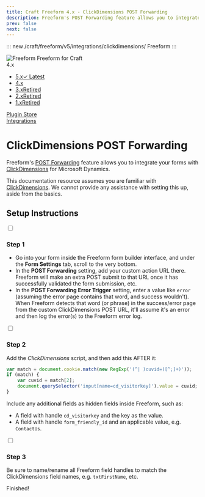 ```yaml
---
title: Craft Freeform 4.x - ClickDimensions POST Forwarding
description: Freeform's POST Forwarding feature allows you to integrate your forms with ClickDimensions for Microsoft Dynamics.
prev: false
next: false
---
```


<meta property="og:image" content="https://docs.solspace.com/extras/social/craft/freeform/freeform.png" />

::: new /craft/freeform/v5/integrations/clickdimensions/
Freeform
:::

<div id="pr-heading">
    <img src="https://docs.solspace.com/extras/icons/products/freeform-icon.png" alt="Freeform" class="pr-image">
    <span class="pr-name">Freeform</span>
    <span class="pr-category">for Craft</span>
    <div class="pr-v-wrapper">
        <div class="pr-v">
            <span class="pr-v-v">4.x</span>
            <span class="pr-v-arrow arrow down"></span>
        </div>
        <ul class="pr-v-list">
            <li><a href="/craft/freeform/v5/">5.x<span class="pr-v-type pr-latest">✓ Latest</span></a></li>
            <li><a href="/craft/freeform/v4/">4.x</a></li>
            <li><a href="/craft/freeform/v3/">3.x<span class="pr-v-type pr-retired">Retired</span></a></li>
            <li><a href="/craft/freeform/v2/">2.x<span class="pr-v-type pr-retired">Retired</span></a></li>
            <li><a href="/craft/freeform/v1/">1.x<span class="pr-v-type pr-retired">Retired</span></a></li>
        </ul>
    </div>
    <div class="pr-buy">
        <a href="https://plugins.craftcms.com/freeform" class="button button-blue"><span class="external-url">Plugin Store</span></a>
    </div>
</div>
<span class="page-section"><a href="/craft/freeform/v4/integrations/">Integrations</a></span>

# ClickDimensions POST Forwarding <Badge type="pro" text="Pro" />
Freeform's [POST Forwarding](../../integrations/post-forwarding/README.md) feature allows you to integrate your forms with [ClickDimensions](https://clickdimensions.com/) for Microsoft Dynamics.

This documentation resource assumes you are familiar with [ClickDimensions](https://clickdimensions.com/). We cannot provide any assistance with setting this up, aside from the basics.


## Setup Instructions

<div class="step">
<label for="step1"><input type="checkbox" class="step-check" id="step1">

### Step 1

</label>

- Go into your form inside the Freeform form builder interface, and under the **Form Settings** tab, scroll to the very bottom.
- In the **POST Forwarding** setting, add your custom action URL there. Freeform will make an extra POST submit to that URL once it has successfully validated the form submission, etc.
- In the **POST Forwarding Error Trigger** setting, enter a value like `error` (assuming the error page contains that word, and success wouldn't). When Freeform detects that word (or phrase) in the success/error page from the custom ClickDimensions POST URL, it'll assume it's an error and then log the error(s) to the Freeform error log.

</div>

<div class="step">
<label for="step2"><input type="checkbox" class="step-check" id="step2">

### Step 2

</label>

Add the _ClickDimensions_ script, and then add this AFTER it:

``` js
var match = document.cookie.match(new RegExp('(^| )cuvid=([^;]+)'));
if (match) {
    var cuvid = match[2];
    document.querySelector('input[name=cd_visitorkey]').value = cuvid;
}
```

Include any additional fields as hidden fields inside Freeform, such as:

- A field with handle `cd_visitorkey` and the key as the value.
- A field with handle `form_friendly_id` and an applicable value, e.g. `ContactUs`.

</div>

<div class="step">
<label for="step3"><input type="checkbox" class="step-check" id="step3">

### Step 3

</label>

Be sure to name/rename all Freeform field handles to match the ClickDimensions field names, e.g. `txtFirstName`, etc.

</div>

<div class="step-finished">Finished!</div>